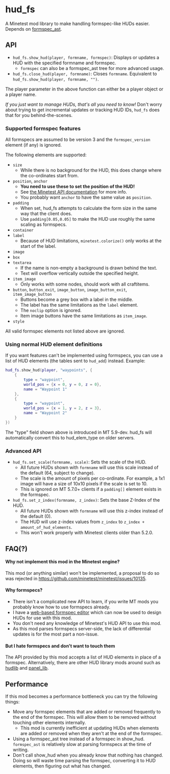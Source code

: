 # hud_fs

A Minetest mod library to make handling formspec-like HUDs easier. Depends on
[formspec_ast](https://content.minetest.net/packages/luk3yx/formspec_ast/).

## API

 - `hud_fs.show_hud(player, formname, formspec)`: Displays or updates a HUD
    with the specified formname and formspec.
    - `formspec` can also be a formspec_ast tree for more advanced usage.
 - `hud_fs.close_hud(player, formname)`: Closes `formname`. Equivalent to
    `hud_fs.show_hud(player, formname, "")`.

The player parameter in the above function can either be a player object or a
player name.

*If you just want to manage HUDs, that's all you need to know!* Don't worry
about trying to get incremental updates or tracking HUD IDs, `hud_fs` does that
for you behind-the-scenes.

### Supported formspec features

All formspecs are assumed to be version 3 and the `formspec_version` element
(if any) is ignored.

The following elements are supported:

 - `size`
    - While there is no background for the HUD, this does change where the
      co-ordinates start from.
 - `position`, `anchor`
    - **You need to use these to set the position of the HUD!**
    - See [the Minetest API documentation](https://minetest.gitlab.io/minetest/formspec/#positionxy) for more info.
    - You probably want `anchor` to have the same value as `position`.
 - `padding`
    - When set, hud_fs attempts to calculate the form size in the same way that
      the client does.
    - Use `padding[0.05,0.05]` to make the HUD use roughly the same scaling as formspecs.
 - `container`
 - `label`
    - Because of HUD limitations, `minetest.colorize()` only works at the start
      of the label.
 - `image`
 - `box`
 - `textarea`
    - If the name is non-empty a background is drawn behind the text.
    - Text will overflow vertically outside the specified height.
 - `item_image`
    - Only works with some nodes, should work with all craftitems.
 - `button`, `button_exit`, `image_button`, `image_button_exit`,
   `item_image_button`
    - Buttons become a grey box with a label in the middle.
    - The label has the same limitations as the `label` element.
    - The `noclip` option is ignored.
    - Item image buttons have the same limitations as `item_image`.
 - `style`

All valid formspec elements not listed above are ignored.

### Using normal HUD element definitions

If you want features can't be implemented using formspecs, you can use a list
of HUD elements (the tables sent to `hud_add`) instead. Example:

```lua
hud_fs.show_hud(player, "waypoints", {
    {
        type = "waypoint",
        world_pos = {x = 0, y = 0, z = 0},
        name = "Waypoint 1"
    },
    {
        type = "waypoint",
        world_pos = {x = 1, y = 2, z = 3},
        name = "Waypoint 2"
    }
})
```

The "type" field shown above is introduced in MT 5.9-dev. hud_fs will
automatically convert this to hud_elem_type on older servers.

### Advanced API

 - `hud_fs.set_scale(formname, scale)`: Sets the scale of the HUD.
    - All future HUDs shown with `formname` will use this scale instead of the
      default (64, subject to change).
    - The scale is the amount of pixels per co-ordinate. For example, a 1x1
      image will have a size of 10x10 pixels if the scale is set to 10.
    - This is ignored on MT 5.7.0+ clients if a `padding[]` element exists in
      the formspec.
 - `hud_fs.set_z_index(formname, z_index)`: Sets the base Z-Index of the HUD.
    - All future HUDs shown with `formname` will use this z-index instead of
      the default (0).
    - The HUD will use z-index values from `z_index` to
        `z_index + amount_of_hud_elements`.
    - This won't work properly with Minetest clients older than 5.2.0.


## FAQ(?)

#### Why not implement this mod in the Minetest engine?

This mod (or anything similar) won't be implemented, a proposal to do so was
rejected in https://github.com/minetest/minetest/issues/10135.

#### Why formspecs?

 - There isn't a complicated new API to learn, if you write MT mods you
   probably know how to use formspecs already.
 - I have a [web-based formspec editor] which can now be used to design HUDs
   for use with this mod.
 - You don't need any knowledge of Minetest's HUD API to use this mod.
 - As this mod parses formspecs server-side, the lack of differential updates
   is for the most part a non-issue.

[web-based formspec editor]: https://git.minetest.land/luk3yx/formspec-editor

#### But I hate formspecs and don't want to touch them

The API provided by this mod accepts a list of HUD elements in place of a
formspec. Alternatively, there are other HUD library mods around such
as [hudlib](https://github.com/octacian/hudlib) and
[panel_lib](https://gitlab.com/zughy-friends-minetest/panel_lib).


## Performance

If this mod becomes a performance bottleneck you can try the following things:

 - Move any formspec elements that are added or removed frequently to the end
   of the formspec. This will allow them to be removed without touching other
   elements internally.
    - This mod is currently inefficient at updating HUDs when elements are
      added or removed when they aren't at the end of the formspec.
 - Using a formspec_ast tree instead of a formspec in show_hud. `formspec_ast`
   is relatively slow at parsing formspecs at the time of writing.
 - Don't call show_hud when you already know that nothing has changed. Doing so
   will waste time parsing the formspec, converting it to HUD elements, then
   figuring out what has changed.
